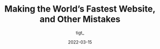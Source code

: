 ---
author: tigt_
date: 2022-03-15
publisher: thepracticaldev
tags:
  - performance
target_url: https://dev.to/tigt/making-the-worlds-fastest-website-and-other-mistakes-56na
title: Making the World’s Fastest Website, and Other Mistakes
---